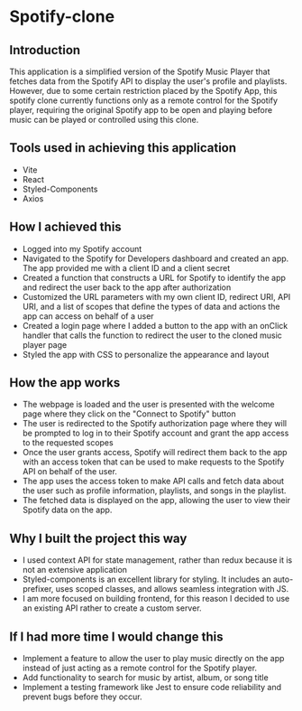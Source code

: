 # Spotify-clone

## Introduction
This application is a simplified version of the Spotify Music Player that fetches data from the Spotify API to display the user's profile and playlists. However, due to some certain restriction placed by the Spotify App, this spotify clone currently functions only as a remote control for the Spotify player, requiring the original Spotify app to be open and playing before music can be played or controlled using this clone.

## Tools used in achieving this application
- Vite
- React
- Styled-Components
- Axios

## How I achieved this
- Logged into my Spotify account
- Navigated to the Spotify for Developers dashboard and created an app. The app provided me with a client ID and a client secret
- Created a function that constructs a URL for Spotify to identify the app and redirect the user back to the app after authorization
- Customized the URL parameters with my own client ID, redirect URI, API URI, and a list of scopes that define the types of data and actions the app can access on behalf of a user
- Created a login page where I added a button to the app with an onClick handler that calls the function to redirect the user to the cloned music player page
- Styled the app with CSS to personalize the appearance and layout

## How the app works
- The webpage is loaded and the user is presented with the welcome page where they click on the "Connect to Spotify" button
- The user is redirected to the Spotify authorization page where they will be prompted to log in to their Spotify account and grant the app access to the requested scopes
- Once the user grants access, Spotify will redirect them back to the app with an access token that can be used to make requests to the Spotify API on behalf of the user.
- The app uses the access token to make API calls and fetch data about the user such as profile information, playlists, and songs in the playlist.
- The fetched data is displayed on the app, allowing the user to view their Spotify data on the app.

## Why I built the project this way
- I used context API for state management, rather than redux because it is not an extensive application
- Styled-components is an excellent library for styling. It includes an auto-prefixer, uses scoped classes, and allows seamless integration with JS.
- I am more focused on building frontend, for this reason I decided to use an existing API rather to create a custom server.

## If I had more time I would change this
- Implement a feature to allow the user to play music directly on the app instead of just acting as a remote control for the Spotify player.
- Add functionality to search for music by artist, album, or song title
- Implement a testing framework like Jest to ensure code reliability and prevent bugs before they occur.
